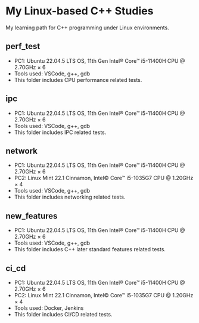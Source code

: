 # My Linux-based C++ Studies
My learning path for C++ programming under Linux environments.
## perf_test
* PC1: Ubuntu 22.04.5 LTS OS, 11th Gen Intel® Core™ i5-11400H CPU @ 2.70GHz × 6
* Tools used: VSCode, g++, gdb
* This folder includes CPU performance related tests.
## ipc
* PC1: Ubuntu 22.04.5 LTS OS, 11th Gen Intel® Core™ i5-11400H CPU @ 2.70GHz × 6
* Tools used: VSCode, g++, gdb
* This folder includes IPC related tests.
## network
* PC1: Ubuntu 22.04.5 LTS OS, 11th Gen Intel® Core™ i5-11400H CPU @ 2.70GHz × 6
* PC2: Linux Mint 22.1 Cinnamon, Intel© Core™ i5-1035G7 CPU @ 1.20GHz × 4
* Tools used: VSCode, g++, gdb
* This folder includes networking related tests.
## new_features
* PC1: Ubuntu 22.04.5 LTS OS, 11th Gen Intel® Core™ i5-11400H CPU @ 2.70GHz × 6
* Tools used: VSCode, g++, gdb
* This folder includes C++ later standard features related tests.
## ci_cd
* PC1: Ubuntu 22.04.5 LTS OS, 11th Gen Intel® Core™ i5-11400H CPU @ 2.70GHz × 6
* PC2: Linux Mint 22.1 Cinnamon, Intel© Core™ i5-1035G7 CPU @ 1.20GHz × 4
* Tools used: Docker, Jenkins
* This folder includes CI/CD related tests.
